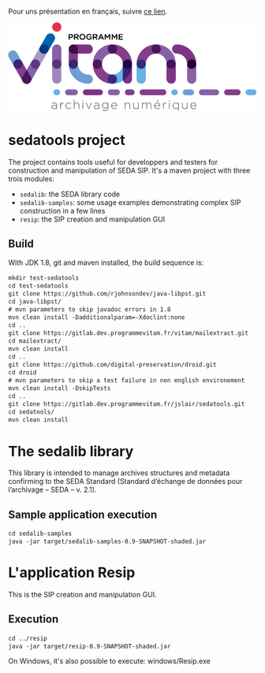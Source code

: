 Pour uns présentation en français, suivre [ce lien](README.md).


![logo](logo_vitam.png)

sedatools project
=================

The project contains tools useful for developpers and testers for construction and manipulation of SEDA SIP.
It's a maven project with three trois modules:

* ``sedalib``: the SEDA library code
* ``sedalib-samples``: some usage examples demonstrating complex SIP construction in a few lines
* ``resip``: the SIP creation and manipulation GUI

Build
-----

With JDK 1.8, git and maven installed, the build sequence is:

    mkdir test-sedatools
    cd test-sedatools
    git clone https://github.com/rjohnsondev/java-libpst.git
    cd java-libpst/
    # mvn parameters to skip javadoc errors in 1.8
    mvn clean install -Dadditionalparam=-Xdoclint:none
    cd ..
    git clone https://gitlab.dev.programmevitam.fr/vitam/mailextract.git
    cd mailextract/
    mvn clean install
    cd ..
    git clone https://github.com/digital-preservation/droid.git
    cd droid
    # mvn parameters to skip a test failure in non english environement
    mvn clean install -DskipTests
    cd ..
    git clone https://gitlab.dev.programmevitam.fr/jslair/sedatools.git
    cd sedatools/
    mvn clean install

The sedalib library
===================

This library is intended to manage archives structures and metadata confirming to the SEDA Standard (Standard d’échange de données pour l’archivage – SEDA – v. 2.1).

Sample application execution
----------------------------

    cd sedalib-samples
    java -jar target/sedalib-samples-0.9-SNAPSHOT-shaded.jar

L'application Resip
====================

This is the SIP creation and manipulation GUI.

Execution
---------

    cd ../resip
    java -jar target/resip-0.9-SNAPSHOT-shaded.jar

On Windows, it's also possible to execute: windows/Resip.exe

